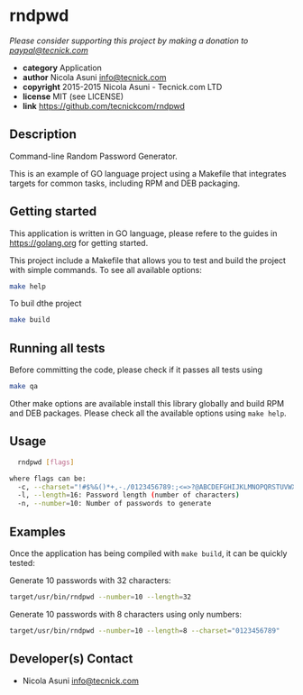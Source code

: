 # rndpwd

*Please consider supporting this project by making a donation to <paypal@tecnick.com>*

* **category**    Application
* **author**      Nicola Asuni <info@tecnick.com>
* **copyright**   2015-2015 Nicola Asuni - Tecnick.com LTD
* **license**     MIT (see LICENSE)
* **link**        https://github.com/tecnickcom/rndpwd

## Description

Command-line Random Password Generator.

This is an example of GO language project using a Makefile that integrates targets for common tasks, including RPM and DEB packaging. 

## Getting started

This application is written in GO language, please refere to the guides in https://golang.org for getting started.

This project include a Makefile that allows you to test and build the project with simple commands.
To see all available options:
```bash
make help
```

To buil dthe project

```bash
make build
```

## Running all tests

Before committing the code, please check if it passes all tests using
```bash
make qa
```

Other make options are available install this library globally and build RPM and DEB packages.
Please check all the available options using `make help`.


## Usage

```bash
  rndpwd [flags]

where flags can be:
  -c, --charset="!#$%&()*+,-./0123456789:;<=>?@ABCDEFGHIJKLMNOPQRSTUVWXYZ[]^_abcdefghijklmnopqrstuvwxyz{|}~": String of valid characters for a password
  -l, --length=16: Password length (number of characters)
  -n, --number=10: Number of passwords to generate
```

## Examples

Once the application has being compiled with `make build`, it can be quickly tested:

Generate 10 passwords with 32 characters:
```bash
target/usr/bin/rndpwd --number=10 --length=32
```

Generate 10 passwords with 8 characters using only numbers:
```bash
target/usr/bin/rndpwd --number=10 --length=8 --charset="0123456789"
```

## Developer(s) Contact

* Nicola Asuni <info@tecnick.com>
